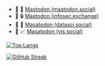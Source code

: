 - 🐘 🐘 <a rel="me" rel="nofollow" href="https://mastodon.social/@hrbrmstr">Mastodon (mastodon.social)</a>
- 🐘 🔒 <a rel="me" rel="nofollow" href="https://infosec.exchange/@hrbrmstr">Mastodon (infosec.exchange)</a>
- 🐘 🔬 <a rel="me" rel="nofollow" href="https://datasci.social/@hrbrmstr">Masatodon (datasci.social)</a>
- 🐘 📈 <a rel="me" rel="nofollow" href="https://vis.social/@hrbrmstr">Masatodon (vis.social)</a>

[![Top Langs](https://github-readme-stats.vercel.app/api/top-langs/?username=hrbrmstr&layout=compact&theme=vision-friendly-dark&hide=html,perl,css)](https://github.com/anuraghazra/github-readme-stats)

[![GitHub Streak](http://github-readme-streak-stats.herokuapp.com?user=hrbrmstr&theme=dark&background=000000)](https://git.io/streak-stats)
